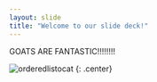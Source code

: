 ```yaml
---
layout: slide
title: "Welcome to our slide deck!"
---
```


GOATS ARE FANTASTIC!!!!!!!!

![orderedlistocat](https://octodex.github.com/images/orderedlistocat.png)
{: .center}
